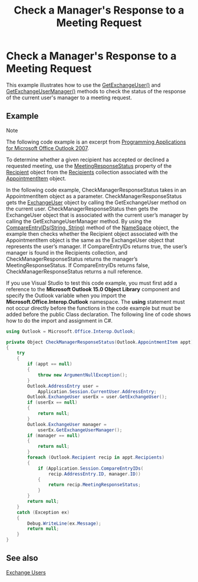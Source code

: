 ﻿---
title: "Check a Manager's Response to a Meeting Request"
TOCTitle: "Check a Manager's Response to a Meeting Request"
ms:assetid: 7bdb2163-17e3-47b4-95e5-e051b90506c6
ms:mtpsurl: https://msdn.microsoft.com/en-us/library/Ff184618(v=office.15)
ms:contentKeyID: 55119847
ms.date: 07/24/2014
mtps_version: v=office.15


---

# Check a Manager's Response to a Meeting Request

This example illustrates how to use the [GetExchangeUser()](https://msdn.microsoft.com/en-us/library/bb611808\(v=office.15\)) and [GetExchangeUserManager()](https://msdn.microsoft.com/en-us/library/bb646656\(v=office.15\)) methods to check the status of the response of the current user's manager to a meeting request.

## Example

> [!NOTE] 
> The following code example is an excerpt from [Programming Applications for Microsoft Office Outlook 2007](https://www.amazon.com/gp/product/0735622493?ie=UTF8&tag=msmsdn-20&linkCode=as2&camp=1789&creative=9325&creativeASIN=0735622493).


To determine whether a given recipient has accepted or declined a requested meeting, use the [MeetingResponseStatus](https://msdn.microsoft.com/en-us/library/bb645283\(v=office.15\)) property of the [Recipient](https://msdn.microsoft.com/en-us/library/bb624370\(v=office.15\)) object from the [Recipients](https://msdn.microsoft.com/en-us/library/bb646361\(v=office.15\)) collection associated with the [AppointmentItem](https://msdn.microsoft.com/en-us/library/bb645611\(v=office.15\)) object.

In the following code example, CheckManagerResponseStatus takes in an AppointmentItem object as a parameter. CheckManagerResponseStatus gets the [ExchangeUser](https://msdn.microsoft.com/en-us/library/bb609574\(v=office.15\)) object by calling the GetExchangeUser method on the current user. CheckManagerResponseStatus then gets the ExchangeUser object that is associated with the current user’s manager by calling the GetExchangeUserManager method. By using the [CompareEntryIDs(String, String)](https://msdn.microsoft.com/en-us/library/bb646919\(v=office.15\)) method of the [NameSpace](https://msdn.microsoft.com/en-us/library/bb645857\(v=office.15\)) object, the example then checks whether the Recipient object associated with the AppointmentItem object is the same as the ExchangeUser object that represents the user’s manager. If CompareEntryIDs returns true, the user’s manager is found in the Recipients collection, and CheckManagerResponseStatus returns the manager’s MeetingResponseStatus. If CompareEntryIDs returns false, CheckManagerResponseStatus returns a null reference.

If you use Visual Studio to test this code example, you must first add a reference to the **Microsoft Outlook 15.0 Object Library** component and specify the Outlook variable when you import the **Microsoft.Office.Interop.Outlook** namespace. The **using** statement must not occur directly before the functions in the code example but must be added before the public Class declaration. The following line of code shows how to do the import and assignment in C\#.

```csharp
using Outlook = Microsoft.Office.Interop.Outlook;
```

```csharp
private Object CheckManagerResponseStatus(Outlook.AppointmentItem appt)
{
    try
    {
        if (appt == null)
        {
            throw new ArgumentNullException();
        }
        Outlook.AddressEntry user =
            Application.Session.CurrentUser.AddressEntry;
        Outlook.ExchangeUser userEx = user.GetExchangeUser();
        if (userEx == null)
        {
            return null;
        }
        Outlook.ExchangeUser manager =
            userEx.GetExchangeUserManager();
        if (manager == null)
        {
            return null;
        }
        foreach (Outlook.Recipient recip in appt.Recipients)
        {
            if (Application.Session.CompareEntryIDs(
                recip.AddressEntry.ID, manager.ID))
            {
                return recip.MeetingResponseStatus;
            }
        }
        return null;
    }
    catch (Exception ex)
    {
        Debug.WriteLine(ex.Message);
        return null;
    }
}
```

## See also



[Exchange Users](exchange-users.md)

